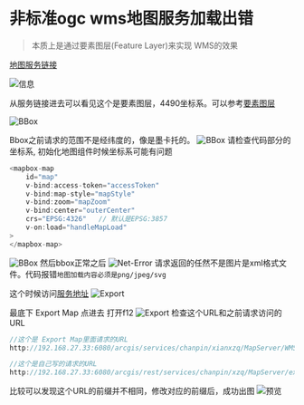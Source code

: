 # 非标准ogc wms地图服务加载出错
> 本质上是通过要素图层(Feature Layer)来实现 WMS的效果

[地图服务链接](http://192.168.27.33:6080/arcgis/rest/services/chanpin/xzq/MapServer)

![信息](../../static/demo/mapboxgl/helper/arcserver/featurelayer/info.png)

从服务链接进去可以看见这个是要素图层，4490坐标系。可以参考[要素图层](http://develop.smaryun.com:8899/#/demo/mapboxgl/arcgis-mapserver/arcgismapserver/featurelayer)

![BBox](../../static/demo/mapboxgl/helper/arcserver/featurelayer/bbox.png)

Bbox之前请求的范围不是经纬度的，像是墨卡托的。
![BBox](../../static/demo/mapboxgl/helper/arcserver/featurelayer/bbox-error.bmp)
请检查代码部分的坐标系, 初始化地图组件时候坐标系可能有问题
``` javascript
<mapbox-map
    id="map"
    v-bind:access-token="accessToken"
    v-bind:map-style="mapStyle"
    v-bind:zoom="mapZoom"
    v-bind:center="outerCenter"
    crs="EPSG:4326"   // 默认是EPSG:3857
    v-on:load="handleMapLoad"
>
</mapbox-map>
```
![BBox](../../static/demo/mapboxgl/helper/arcserver/featurelayer/bbox.png)
然后bbox正常之后
![Net-Error](../../static/demo/mapboxgl/helper/arcserver/featurelayer/net-error.png)
请求返回的任然不是图片是xml格式文件。代码报错`地图加载内容必须是png/jpeg/svg`

这个时候访问[服务地址](http://192.168.27.33:6080/arcgis/rest/services/chanpin/xzq/MapServer)
![Export](../../static/demo/mapboxgl/helper/arcserver/featurelayer/exportmap.png)

最底下 Export Map 点进去 打开f12
![Export](../../static/demo/mapboxgl/helper/arcserver/featurelayer/export.png)
检查这个URL和之前请求访问的URL

``` javascript
//这个是 Export Map里面请求的URL
http://192.168.27.33:6080/arcgis/services/chanpin/xianxzq/MapServer/WMSServer/export?F=image&FORMAT=PNG32&FORMAT=PNG32&LAYERS=show:0&SIZE=512,512&bbox=104.0625,27.421875,104.765625,28.125&DPI=90

//这个是自己写的请求的URL
http://192.168.27.33:6080/arcgis/rest/services/chanpin/xzq/MapServer/export?bbox=103.30955525542008,28.40020341081308,105.60811458705213,29.380541345215146
```

比较可以发现这个URL的前缀并不相同，修改对应的前缀后，成功出图
![预览](../../static/demo/mapboxgl/helper/arcserver/featurelayer/preview.png)
